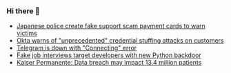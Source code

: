 ### Hi there 👋

<!--START_SECTION:feed-->
* [Japanese police create fake support scam payment cards to warn victims](https://www.bleepingcomputer.com/news/security/japanese-police-create-fake-support-scam-payment-cards-to-warn-victims/)
* [Okta warns of "unprecedented" credential stuffing attacks on customers](https://www.bleepingcomputer.com/news/security/okta-warns-of-unprecedented-credential-stuffing-attacks-on-customers/)
* [Telegram is down with "Connecting" error](https://www.bleepingcomputer.com/news/technology/telegram-is-down-with-connecting-error/)
* [Fake job interviews target developers with new Python backdoor](https://www.bleepingcomputer.com/news/security/fake-job-interviews-target-developers-with-new-python-backdoor/)
* [Kaiser Permanente: Data breach may impact 13.4 million patients](https://www.bleepingcomputer.com/news/security/kaiser-permanente-data-breach-may-impact-134-million-patients/)
<!--END_SECTION:feed-->

<!--
**frankenk/frankenk** is a ✨ _special_ ✨ repository because its `README.md` (this file) appears on your GitHub profile.

Here are some ideas to get you started:

- 🔭 I’m currently working on ...
- 🌱 I’m currently learning ...
- 👯 I’m looking to collaborate on ...
- 🤔 I’m looking for help with ...
- 💬 Ask me about ...
- 📫 How to reach me: ...
- 😄 Pronouns: ...
- ⚡ Fun fact: ...
-->



